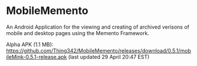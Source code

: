 # MobileMemento
An Android Application for the viewing and creating of archived verisons of mobile and desktop pages using the Memento Framework.

Alpha APK (1.1 MB): https://github.com/Thing342/MobileMemento/releases/download/0.5.1/mobileMink-0.5.1-release.apk (last updated 29 April 20:47 EST)
